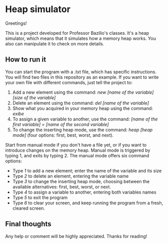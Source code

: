 # Heap simulator
Greetings! 

This is a project developed for Professor Bazílio's classes. It's a heap simulator, which means that it simulates how a memory heap works. You also can manipulate it to check on more details.

## How to run it
You can start the program with a .txt file, which has specific instructions. You will find two files in this repository as an example. If you want to write your own file with different commands, just tell the project to: 

1) Add a new element using the command: *new [name of the variable]* *[size of the variable]*
2) Delete an element using the command: *del [name of the variable]*
3) Show what you acquired in your memory heap using the command: *exibe*
4)  To assign a given variable to another, use the command: *[name of the first variable] = [name of the second variable]*
5) To change the inserting heap mode, use the command: *heap [heap mode]* (four options: first, best, worst, and next).

Start from manual mode if you don't have a file yet, or if you want to introduce changes on the memory heap.  Manual mode is triggered by typing 1, and exits by typing 2. The manual mode offers six command options:
- Type *1* to add a new element; enter the name of the variable and its size 
- Type *2* to delete an element, entering the variable name
- Type *3* to change the inserting heap mode, choosing between the available alternatives: first, best, worst, or next.
- Type *4* to assign a variable to another, entering both variables names
- Type *5* to exit the program
- Type *6* to clear your screen, and keep running the program from a fresh, cleared screen.

## Final thoughts 
Any help or comment will be highly appreciated. Thanks for reading!
